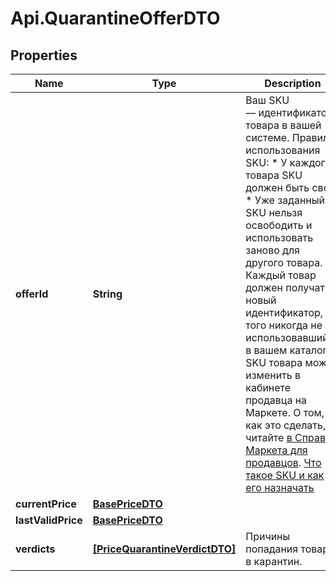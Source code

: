 # Api.QuarantineOfferDTO

## Properties

Name | Type | Description | Notes
------------ | ------------- | ------------- | -------------
**offerId** | **String** | Ваш SKU — идентификатор товара в вашей системе.  Правила использования SKU:  * У каждого товара SKU должен быть свой.  * Уже заданный SKU нельзя освободить и использовать заново для другого товара. Каждый товар должен получать новый идентификатор, до того никогда не использовавшийся в вашем каталоге.  SKU товара можно изменить в кабинете продавца на Маркете. О том, как это сделать, читайте [в Справке Маркета для продавцов](https://yandex.ru/support2/marketplace/ru/assortment/operations/edit-sku).  [Что такое SKU и как его назначать](https://yandex.ru/support/marketplace/assortment/add/index.html#fields)  | [optional] 
**currentPrice** | [**BasePriceDTO**](BasePriceDTO.md) |  | [optional] 
**lastValidPrice** | [**BasePriceDTO**](BasePriceDTO.md) |  | [optional] 
**verdicts** | [**[PriceQuarantineVerdictDTO]**](PriceQuarantineVerdictDTO.md) | Причины попадания товара в карантин. | [optional] 



